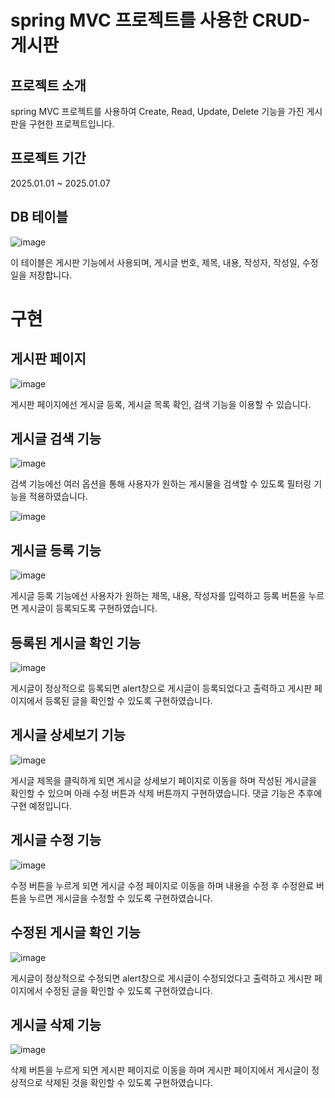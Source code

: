 # spring MVC 프로젝트를 사용한 CRUD-게시판
## 프로젝트 소개
spring MVC 프로젝트를 사용하여 Create, Read, Update, Delete 기능을 가진 게시판을 구현한 프로젝트입니다.

## 프로젝트 기간
2025.01.01 ~ 2025.01.07

## DB 테이블
![image](https://github.com/user-attachments/assets/83881c3b-7a59-478b-9203-5dac4e5a55d5)

이 테이블은 게시판 기능에서 사용되며, 게시글 번호, 제목, 내용, 작성자, 작성일, 수정일을 저장합니다.

# 구현
## 게시판 페이지
![image](https://github.com/user-attachments/assets/cb448515-82f9-4f5f-b4ea-0d73389ffefb)

게시판 페이지에선 게시글 등록, 게시글 목록 확인, 검색 기능을 이용할 수 있습니다.

## 게시글 검색 기능
![image](https://github.com/user-attachments/assets/6e171e1a-113e-4c2b-835a-2d9fd8e1045f)

검색 기능에선 여러 옵션을 통해 사용자가 원하는 게시물을 검색할 수 있도록 필터링 기능을 적용하였습니다.

![image](https://github.com/user-attachments/assets/6d38bcb2-304d-4d04-a2fd-cc177024dd20)
## 게시글 등록 기능
![image](https://github.com/user-attachments/assets/e34d9ca5-799a-427a-bd28-94e092b09376)

게시글 등록 기능에선 사용자가 원하는 제목, 내용, 작성자를 입력하고 등록 버튼을 누르면 게시글이 등록되도록 구현하였습니다.

## 등록된 게시글 확인 기능
![image](https://github.com/user-attachments/assets/451627ee-d9b9-4d03-b455-9060232a643b)

게시글이 정상적으로 등록되면 alert창으로 게시글이 등록되었다고 출력하고 게시판 페이지에서 등록된 글을 확인할 수 있도록 구현하였습니다.

## 게시글 상세보기 기능
![image](https://github.com/user-attachments/assets/27b3c1cf-c32d-4a17-96db-4a3dfabedcd8)

게시글 제목을 클릭하게 되면 게시글 상세보기 페이지로 이동을 하며 작성된 게시글을 확인할 수 있으며 아래 수정 버튼과 삭제 버튼까지 구현하였습니다.
댓글 기능은 추후에 구현 예정입니다.

## 게시글 수정 기능
![image](https://github.com/user-attachments/assets/c06c1441-5f15-4eef-af2b-1a09d0d813c1)

수정 버튼을 누르게 되면 게시글 수정 페이지로 이동을 하며 내용을 수정 후 수정완료 버튼을 누르면 게시글을 수정할 수 있도록 구현하였습니다.

## 수정된 게시글 확인 기능 
![image](https://github.com/user-attachments/assets/6d73481b-ba57-42b6-8c12-2c91af1e4b0a)

게시글이 정상적으로 수정되면 alert창으로 게시글이 수정되었다고 출력하고 게시판 페이지에서 수정된 글을 확인할 수 있도록 구현하였습니다.

## 게시글 삭제 기능 
![image](https://github.com/user-attachments/assets/4fb6b5ae-5c92-4405-a1e2-ba954fc17055)

삭제 버튼을 누르게 되면 게시판 페이지로 이동을 하며 게시판 페이지에서 게시글이 정상적으로 삭제된 것을 확인할 수 있도록 구현하였습니다.
